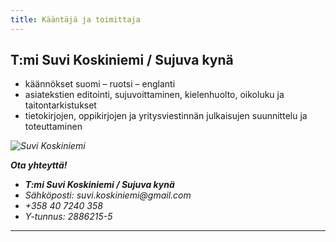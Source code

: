 ```yaml
---
title: Kääntäjä ja toimittaja
---
```


## T:mi Suvi Koskiniemi / Sujuva kynä

- käännökset suomi – ruotsi – englanti
- asiatekstien editointi, sujuvoittaminen, kielenhuolto, oikoluku ja taitontarkistukset 
- tietokirjojen, oppikirjojen ja yritysviestinnän julkaisujen suunnittelu ja toteuttaminen

<address>
<img src="suvi_koskiniemi.jpg" alt="Suvi Koskiniemi">

<p><b>Ota yhteyttä!</b></p>

<ul>
<li><b>T:mi Suvi Koskiniemi / Sujuva kynä</b></li>
<li>Sähköposti: suvi.koskiniemi@gmail.com</li>
<li>+358 40 7240 358</li>
<li>Y-tunnus: 2886215-5</li>
</ul>
</address>

----
